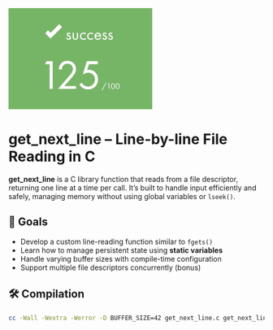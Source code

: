 
![Score](score.jpg)

# get_next_line – Line-by-line File Reading in C

**get_next_line** is a C library function that reads from a file descriptor, returning one line at a time per call. It’s built to handle input efficiently and safely, managing memory without using global variables or `lseek()`.

## 🧠 Goals

- Develop a custom line-reading function similar to `fgets()`
- Learn how to manage persistent state using **static variables**
- Handle varying buffer sizes with compile-time configuration
- Support multiple file descriptors concurrently (bonus)

## 🛠 Compilation
```bash
cc -Wall -Wextra -Werror -D BUFFER_SIZE=42 get_next_line.c get_next_line_utils.c main.c
```
